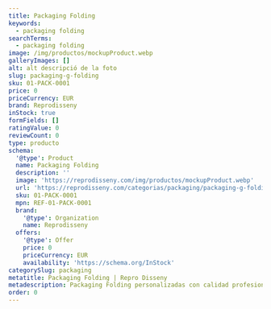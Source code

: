 ```yaml
---
title: Packaging Folding
keywords:
  - packaging folding
searchTerms:
  - packaging folding
image: /img/productos/mockupProduct.webp
galleryImages: []
alt: alt descripció de la foto
slug: packaging-g-folding
sku: 01-PACK-0001
price: 0
priceCurrency: EUR
brand: Reprodisseny
inStock: true
formFields: []
ratingValue: 0
reviewCount: 0
type: producto
schema:
  '@type': Product
  name: Packaging Folding
  description: ''
  image: 'https://reprodisseny.com/img/productos/mockupProduct.webp'
  url: 'https://reprodisseny.com/categorias/packaging/packaging-g-folding'
  sku: 01-PACK-0001
  mpn: REF-01-PACK-0001
  brand:
    '@type': Organization
    name: Reprodisseny
  offers:
    '@type': Offer
    price: 0
    priceCurrency: EUR
    availability: 'https://schema.org/InStock'
categorySlug: packaging
metatitle: Packaging Folding | Repro Disseny
metadescription: Packaging Folding personalizadas con calidad profesional en Cataluña.
order: 0
---
```


